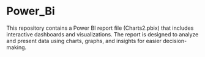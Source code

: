 # Power_Bi
This repository contains a Power BI report file (Charts2.pbix) that includes interactive dashboards and visualizations. The report is designed to analyze and present data using charts, graphs, and insights for easier decision-making.
